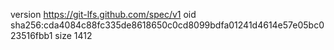 version https://git-lfs.github.com/spec/v1
oid sha256:cda4084c88fc335de8618650c0cd8099bdfa01241d4614e57e05bc023516fbb1
size 1412
